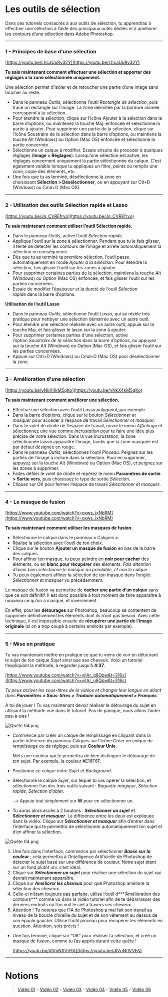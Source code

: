 # Les outils de sélection

Dans ces tutoriels consacrés à aux outils de sélection, tu apprendras à effectuer une sélection à l’aide des principaux outils dédiés et à améliorer les contours d’une sélection dans Adobe Photoshop.

---

### 1 - ****Principes de base d'une sélection****

[https://youtu.be/LhcaUuRv32Y](https://youtu.be/LhcaUuRv32Y)

**Tu sais maintenant comment effectuer une sélection et apporter des réglages à la zone sélectionnée uniquement.**

Une sélection permet d’isoler et de retoucher une partie d’une image sans toucher au reste.

- Dans le panneau *Outils*, sélectionne l’outil *Rectangle de sélection*, puis trace un rectangle sur l’image. La zone délimitée par la bordure animée correspond à ta sélection.
- Pour étendre la sélection, clique sur l’icône Ajouter à la sélection dans la barre d’options, ou maintenez la touche Maj. enfoncée et sélectionne la partie à ajouter. Pour supprimer une partie de la sélection, clique sur l’icône Soustraire de la sélection dans la barre d’options, ou maintiens la touche Alt (Windows) ou Option (Mac OS) enfoncée et sélectionne la partie concernée.
- Sélectionne un calque à modifier. Essaie ensuite de procéder à quelques réglages (**Image > Réglages**). Lorsqu’une sélection est active, les réglages concernent uniquement la partie sélectionnée du calque. C’est également valable lorsque tu appliques un filtre, peints ou remplis une zone, copie des éléments, etc.
- Une fois que tu as terminé, désélectionne la zone en choisissant **Sélection > Désélectionner**, ou en appuyant sur Ctl+D (Windows) ou Cmd+D (Mac OS).

---

### 2 - ****Utilisation des outils Sélection rapide et Lasso****

[https://youtu.be/Jq_CVREfrvo](https://youtu.be/Jq_CVREfrvo)

**Tu sais maintenant comment utiliser l’outil Sélection rapide.**

- Dans le panneau *Outils*, active l’outil *Sélection rapide*.
- Applique l’outil sur la zone à sélectionner. Pendant que tu le fais glisser, il tente de détecter les contours de l’image et arrête automatiquement la sélection en conséquence.
- Dès que tu as terminé ta première sélection, l’outil passe automatiquement en mode *Ajouter à la sélection*. Pour étendre la sélection, fais glisser l’outil sur les zones à ajouter.
- Pour supprimer certaines parties de la sélection, maintiens la touche Alt (Windows) ou Option (Mac OS) enfoncée, et fais glisser l’outil sur les parties concernées.
- Essaie de modifier l’épaisseur et la dureté de l’outil *Sélection rapide* dans la barre d’options.

**Utilisation de l’outil Lasso**

- Dans le panneau *Outils*, sélectionne l’outil *Lasso*, qui se révèle très pratique pour nettoyer une sélection démarrée avec un autre outil.
- Pour étendre une sélection réalisée avec un autre outil, appuie sur la touche Maj. et fais glisser le lasso sur la zone à ajouter.
- Pour supprimer certaines parties d’une sélection, active l’option *Soustraire* *de la sélection* dans la barre d’options, ou appuyez sur la touche Alt (Windows) ou Option (Mac OS), et fais glisser l’outil sur les parties concernées.
- Appuie sur Ctrl+D (Windows) ou Cmd+D (Mac OS) pour désélectionner la zone.

---

### 3 - ****Amélioration d'une sélection****

[https://youtu.be/vNkX4kM5qKo](https://youtu.be/vNkX4kM5qKo)

**Tu sais maintenant comment améliorer une sélection.**

- Effectue une sélection avec l’outil *Lasso polygonal*, par exemple.
- Dans la barre d’options, clique sur le bouton *Sélectionner et masquer* pour accéder à l’espace de travail *Sélectionner et masquer*.
- Dans le volet de droite de l’espace de travail, ouvre le menu *Affichage* et sélectionnez une vue comme *Incrustation* pour te faire une idée plus précise de votre sélection. Dans la vue Incrustation, la zone sélectionnée laisse apparaître l’image, tandis que la zone masquée est par défaut désignée en rouge.
- Dans le panneau *Outils*, sélectionnez l’outil *Pinceau*. Peignez sur les parties de l’image à inclure dans la sélection. Pour en supprimer, appuyez sur la touche Alt (Windows) ou Option (Mac OS), et peignez sur les zones à supprimer.
- Faites défiler le volet de droite et repérez le menu **Paramètres de sortie > Sortie vers**, puis choisissez le type de sortie *Sélection*.
- Cliquez sur OK pour fermer l’espace de travail *Sélectionner et masquer*.

---

### 4 - Le masque de fusion

[https://www.youtube.com/watch?v=oxws_jxNbRM](https://www.youtube.com/watch?v=oxws_jxNbRM)

**Tu sais maintenant comment utiliser les masques de fusion.**

- Sélectionne le calque dans le panneau « Calques ».
- Réalise la sélection avec l’outil de ton choix.
- Clique sur le bouton **Ajouter un masque de fusion** en bas de la barre des calques.
- Pour affiner ton masque, tu peux peindre en **noir pour cacher** des éléments, ou en **blanc pour récupérer** des éléments. *Fais attention d’avoir bien sélectionné le masque au préalable, et non le calque*.
- Tu peux également affiner la sélection de ton masque dans l’onglet *Sélectionner et masquer* vu précédemment.

Le masque de fusion va permettre de **cacher une partie d’un calque** sans que ce soit définitif. Il est donc possible à tout moment de faire apparaître à nouveau ce qu’on a masqué, et inversement.

En effet, pour les **détourages** sur Photoshop, beaucoup se contentent de supprimer définitivement les éléments dont ils n’ont pas besoin. Avec cette technique, il est impossible ensuite de **récupérer une partie de l’image originale** (si on a trop coupé à certains endroits par exemple).

---

### 5 - Mise en pratique

Tu vas maintenant mettre en pratique ce que tu viens de voir en détourant le sujet de ton calque *Sujet* ainsi que ses cheveux. Voici un tutoriel t’expliquant la méthode, à regarder jusqu’à **4:37**.

[https://www.youtube.com/watch?v=yjIAr_g8Qpw&t=316s](https://www.youtube.com/watch?v=yjIAr_g8Qpw&t=316s)

*Tu peux activer les sous-titres de la vidéos et changer leur langue en allant dans **Paramètres > Sous-titres > Traduire automatiquement > Français**.*

À toi de jouer ! Tu vas maintenant devoir réaliser le détourage du sujet en utilisant la méthode vue dans le tutoriel. Pas de panique, nous allons t’aider pas-à-pas !

![Quête 04.png](https://s3-us-west-2.amazonaws.com/secure.notion-static.com/32437023-cb46-42e0-bf26-a1603b6624c6/Qute_04.png)

- Commence par créer un calque de remplissage en cliquant dans la partie inférieure du panneau Calques sur l’icône *Créer un calque de remplissage ou de réglage*, puis sur **Couleur Unie**.
    
    Mets une couleur qui te permettra de bien distinguer le détourage de ton sujet. Par exemple, la couleur #E16F6F.
    
- Positionne ce calque entre *Sujet* et *Background*.
- Sélectionne le calque *Sujet*, sur lequel tu vas opérer la sélection, et sélectionner l’un des trois outils suivant : *Baguette magique*, *Sélection rapide*, *Sélection d’objet*.
    
    —> Appuie tout simplement sur **W** pour en sélectionner un.
    
- Tu auras alors accès à 2 boutons : ***Sélectionner un sujet*** et ***Sélectionner et masquer***. La différence entre les deux est expliquée dans la vidéo. Clique sur ***Sélectionner et masquer*** afin d’entrer dans l’interface qui te permettra de sélectionner automatiquement ton sujet et d’en affiner la sélection.

![Quête 04.png](https://s3-us-west-2.amazonaws.com/secure.notion-static.com/9918f4aa-6e5d-400f-aab3-c8a96f135748/Qute_04.png)

1. Une fois dans l’interface, commence par sélectionner ***Basée sur la couleur*** ; cela permettra à l’Intelligence Artificielle de Photoshop de détecter le sujet basé sur une différence de couleur. Notre sujet étant sur un fond plutôt uni, c’est idéal.
2. Clique sur ***Sélectionner un sujet*** pour réaliser une sélection du sujet qui devrait maintenant apparaître.
3. Clique sur ***Améliorer les cheveux*** pour que Photoshop améliore la sélection des cheveux.
4. Celle-ci n’étant toujours pas parfaite, utilise l’outil d***’Amélioration des contours*** comme vu dans la vidéo tutoriel afin de te débarrasser des derniers endroits où l’on voit le ciel à travers ses cheveux.
5. Attention ! Tu noteras que l’IA de Photoshop a mal fait son travail au niveau de la boucle d’oreille du sujet et de son vêtement au dessus de son épaule gauche. Utilise l’outil pinceau pour récupérer les éléments en question. Attention, sois précis !
- Une fois terminé, clique sur “OK” pour réaliser ta sélection, et créé un masque de fusion, comme tu l’as appris durant cette quête !
    
    
    [https://youtu.be/dlVpNfIVVFA](https://youtu.be/dlVpNfIVVFA)
    

---

# Notions

> [Vidéo 01](https://www.youtube.com/watch?v=LhcaUuRv32Y) - [Vidéo 02](https://www.youtube.com/watch?v=Jq_CVREfrvo) - [Vidéo 03](https://www.youtube.com/watch?v=vNkX4kM5qKo) - [Vidéo 04](https://www.youtube.com/watch?v=oxws_jxNbRM) - [Vidéo 05](https://www.youtube.com/watch?v=yjIAr_g8Qpw) - [Vidéo 06](https://youtu.be/dlVpNfIVVFA)
>